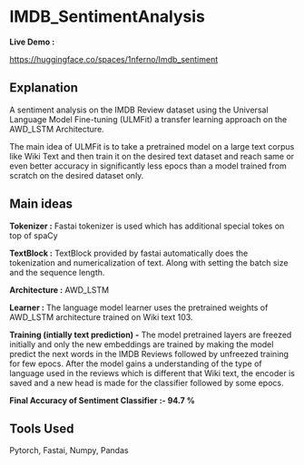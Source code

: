 # IMDB_SentimentAnalysis

**Live Demo :**

https://huggingface.co/spaces/1nferno/Imdb_sentiment

## Explanation

A sentiment analysis on the IMDB Review dataset using the Universal Language Model Fine-tuning (ULMFit) a transfer learning approach on the AWD_LSTM Architecture.

The main idea of ULMFit is to take a pretrained model on a large text corpus like Wiki Text and then train it on the desired text dataset and reach same or even better accuracy in significantly less epocs than a model trained from scratch on the desired dataset only.

## Main ideas 

**Tokenizer :** Fastai tokenizer is used which has additional special tokes on top of spaCy

**TextBlock :** TextBlock provided by fastai automatically does the tokenization and numericalization of text. Along with setting the batch size and the sequence length.

**Architecture :** AWD_LSTM

**Learner :** The language model learner uses the pretrained weights of AWD_LSTM architecture trained on Wiki text 103.

**Training (intially text prediction) -** The model pretrained layers are freezed initially and only the new embeddings are trained by making the model predict the next words in the IMDB Reviews followed by unfreezed training for few epocs. After the model gains a understanding of the type of language used in the reviews which is different that Wiki text, the encoder is saved and a new head is made for the classifier followed by some epocs.

**Final Accuracy of Sentiment Classifier :- 94.7 %**


## Tools Used

Pytorch, Fastai, Numpy, Pandas
